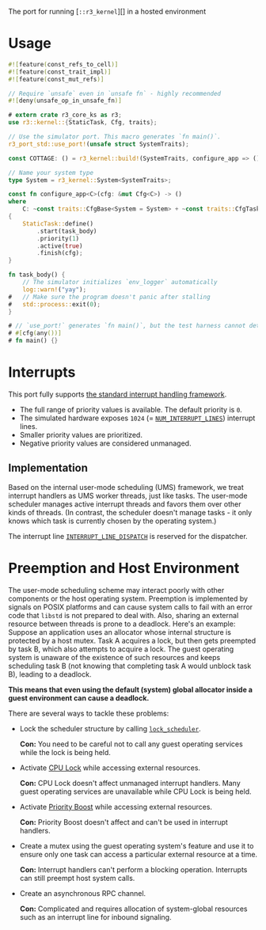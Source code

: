 The port for running [`::r3_kernel`][] in a hosted environment

# Usage

```rust
#![feature(const_refs_to_cell)]
#![feature(const_trait_impl)]
#![feature(const_mut_refs)]

// Require `unsafe` even in `unsafe fn` - highly recommended
#![deny(unsafe_op_in_unsafe_fn)]

# extern crate r3_core_ks as r3;
use r3::kernel::{StaticTask, Cfg, traits};

// Use the simulator port. This macro generates `fn main()`.
r3_port_std::use_port!(unsafe struct SystemTraits);

const COTTAGE: () = r3_kernel::build!(SystemTraits, configure_app => ());

// Name your system type
type System = r3_kernel::System<SystemTraits>;

const fn configure_app<C>(cfg: &mut Cfg<C>) -> ()
where
    C: ~const traits::CfgBase<System = System> + ~const traits::CfgTask,
{
    StaticTask::define()
        .start(task_body)
        .priority(1)
        .active(true)
        .finish(cfg);
}

fn task_body() {
    // The simulator initializes `env_logger` automatically
    log::warn!("yay");
#   // Make sure the program doesn't panic after stalling
#   std::process::exit(0);
}

# // `use_port!` generates `fn main()`, but the test harness cannot detect that
# #[cfg(any())]
# fn main() {}
```

# Interrupts

This port fully supports [the standard interrupt handling framework].

 - The full range of priority values is available. The default priority is `0`.
 - The simulated hardware exposes `1024` (= [`NUM_INTERRUPT_LINES`]) interrupt
   lines.
 - Smaller priority values are prioritized.
 - Negative priority values are considered unmanaged.

[the standard interrupt handling framework]: r3_core#interrupt-handling-framework
[`NUM_INTERRUPT_LINES`]: crate::NUM_INTERRUPT_LINES

## Implementation

Based on the internal user-mode scheduling (UMS) framework, we treat interrupt handlers as UMS worker threads, just like tasks. The user-mode scheduler manages active interrupt threads and favors them over other kinds of threads. (In contrast, the scheduler doesn't manage tasks - it only knows which task is currently chosen by the operating system.)

The interrupt line [`INTERRUPT_LINE_DISPATCH`] is reserved for the dispatcher.

[`INTERRUPT_LINE_DISPATCH`]: crate::INTERRUPT_LINE_DISPATCH

# Preemption and Host Environment

The user-mode scheduling scheme may interact poorly with other components or the host operating system. Preemption is implemented by signals on POSIX platforms and can cause system calls to fail with an error code that `libstd` is not prepared to deal with. Also, sharing an external resource between threads is prone to a deadlock. Here's an example: Suppose an application uses an allocator whose internal structure is protected by a host mutex. Task A acquires a lock, but then gets preempted by task B, which also attempts to acquire a lock. The guest operating system is unaware of the existence of such resources and keeps scheduling task B (not knowing that completing task A would unblock task B), leading to a deadlock.

**This means that even using the default (system) global allocator inside a guest environment can cause a deadlock.**

There are several ways to tackle these problems:

 - Lock the scheduler structure by calling [`lock_scheduler`].

   **Con:** You need to be careful not to call any guest operating services while the lock is being held.

 - Activate [CPU Lock] while accessing external resources.

   **Con:** CPU Lock doesn't affect unmanaged interrupt handlers. Many guest operating services are unavailable while CPU Lock is being held.

 - Activate [Priority Boost] while accessing external resources.

   **Con:** Priority Boost doesn't affect and can't be used in interrupt handlers.

 - Create a mutex using the guest operating system's feature and use it to ensure only one task can access a particular external resource at a time.

   **Con:** Interrupt handlers can't perform a blocking operation. Interrupts can still preempt host system calls.

 - Create an asynchronous RPC channel.

   **Con:** Complicated and requires allocation of system-global resources such as an interrupt line for inbound signaling.

[`lock_scheduler`]: crate::lock_scheduler
[CPU Lock]: r3_core::kernel::Kernel::acquire_cpu_lock
[Priority Boost]: r3_core::kernel::Kernel::boost_priority
